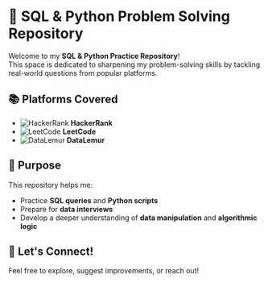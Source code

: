 # 🧠 SQL & Python Problem Solving Repository

Welcome to my **SQL & Python Practice Repository**!  
This space is dedicated to sharpening my problem-solving skills by tackling real-world questions from popular platforms.

## 📚 Platforms Covered
- ![HackerRank](https://upload.wikimedia.org/wikipedia/commons/6/65/HackerRank_logo.png) **HackerRank**  
- ![LeetCode](https://upload.wikimedia.org/wikipedia/commons/1/19/LeetCode_logo_black.png) **LeetCode**  
- ![DataLemur](https://datalemur.com/favicon-32x32.png) **DataLemur**

## 🎯 Purpose
This repository helps me:
- Practice **SQL queries** and **Python scripts**
- Prepare for **data interviews**
- Develop a deeper understanding of **data manipulation** and **algorithmic logic**

## 🚀 Let's Connect!
Feel free to explore, suggest improvements, or reach out!

